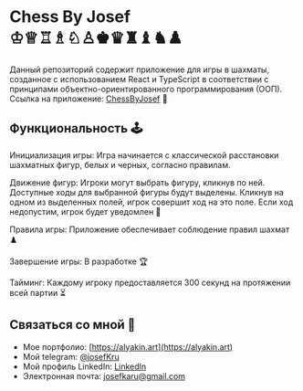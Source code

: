 # Chess By Josef ♔♕♖♗♘♙♚♛♜♝♞♟️

Данный репозиторий содержит приложение для игры в шахматы, созданное с использованием React и TypeScript в соответствии с принципами объектно-ориентированного программирования (ООП).
Ссылка на приложение: [ChessByJosef](https://chessbyjosef.vercel.app/) 🚀 

## Функциональность 🕹️
Инициализация игры: Игра начинается с классической расстановки шахматных фигур, белых и черных, согласно правилам.

Движение фигур: Игроки могут выбрать фигуру, кликнув по ней. Доступные ходы для выбранной фигуры будут выделены. Кликнув на одном из выделенных полей, игрок совершит ход на это поле. Если ход недопустим, игрок будет уведомлен 🏁

Правила игры: Приложение обеспечивает соблюдение правил шахмат ♟️

Завершение игры: В разработке 🏆

Тайминг: Каждому игроку предоставляется 300 секунд на протяжении всей партии ⏳

## Связаться со мной 📧

- Мое портфолио: [https://alyakin.art](https://alyakin.art)
- Мой telegram: [@josefKru](https://t.me/josefKru)
- Мой профиль LinkedIn: [LinkedIn](https://www.linkedin.com/in/ivan-alyakin-976842243/)
- Электронная почта: josefkaru@gmail.com
